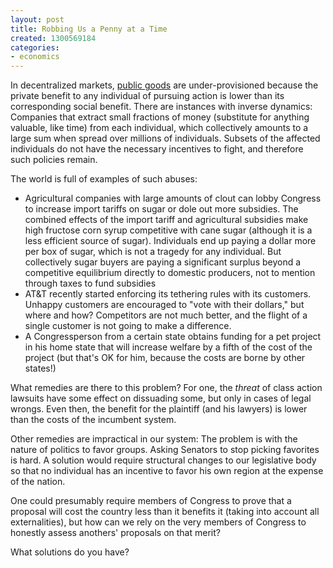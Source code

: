 ```yaml
---
layout: post
title: Robbing Us a Penny at a Time
created: 1300569184
categories:
- economics
---
```

In decentralized markets, <a href="http://en.wikipedia.org/wiki/Public_good">public goods</a> are under-provisioned because the private benefit to any individual of pursuing action is lower than its corresponding social benefit. There are instances with inverse dynamics: Companies that extract small fractions of money (substitute for anything valuable, like time) from each individual, which collectively amounts to a large sum when spread over millions of individuals. Subsets of the affected individuals do not have the necessary incentives to fight, and therefore such policies remain.

The world is full of examples of such abuses:
<ul>
<li>Agricultural companies with large amounts of clout can lobby Congress to increase import tariffs on sugar or dole out more subsidies. The combined effects of the import tariff and agricultural subsidies make high fructose corn syrup competitive with cane sugar (although it is a less efficient source of sugar). Individuals end up paying a dollar more per box of sugar, which is not a tragedy for any individual. But collectively sugar buyers are paying a significant surplus beyond a competitive equilibrium directly to domestic producers, not to mention through taxes to fund subsidies</li>
<li>AT&T recently started enforcing its tethering rules with its customers. Unhappy customers are encouraged to "vote with their dollars," but where and how? Competitors are not much better, and the flight of a single customer is not going to make a difference.</li>
<li>A Congressperson from a certain state obtains funding for a pet project in his home state that will increase welfare by a fifth of the cost of the project (but that's OK for him, because the costs are borne by other states!)</li>
</ul>

What remedies are there to this problem? For one, the <em>threat</em> of class action lawsuits have some effect on dissuading some, but only in cases of legal wrongs. Even then, the benefit for the plaintiff (and his lawyers) is lower than the costs of the incumbent system.

Other remedies are impractical in our system: The problem is with the nature of politics to favor groups. Asking Senators to stop picking favorites is hard. A solution would require structural changes to our legislative body so that no individual has an incentive to favor his own region at the expense of the nation.

One could presumably require members of Congress to prove that a proposal will cost the country less than it benefits it (taking into account all externalities), but how can we rely on the very members of Congress to honestly assess anothers' proposals on that merit?

What solutions do you have?
